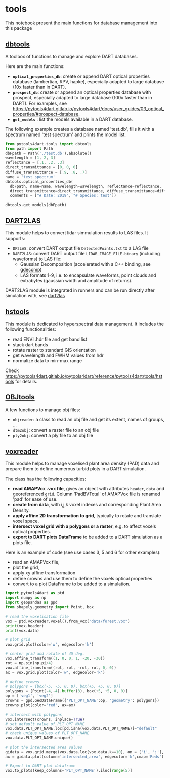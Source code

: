 # tools
This notebook present the main functions for database management into this
package

## [dbtools](https://pytools4dart.gitlab.io/pytools4dart/reference/pytools4dart/tools/dbtools/)

A toolbox of functions to manage and explore DART databases. 

Here are the main functions:

- **`optical_properties_db`**: create or append DART optical properties database (lambertian, RPV, hapke), especially adapted to large database (10x faster than in DART).
- **`prospect_db`**: create or append an optical properties database with prospect, 
especially adapted to large database (100x faster than in DART). 
For examples, see https://pytools4dart.gitlab.io/pytools4dart/docs/user_guides/03_optical_properties/#prospect-database.
- **`get_models`** : list the models available in a DART database.

The following example creates a database named 'test.db', fills it with a spectrum named 'test spectrum'
and prints the model list.

```python
from pytools4dart.tools import dbtools
from path import Path
dbFpath = Path('./test.db').absolute()
wavelength = [1, 2, 3]
reflectance = [.1, .2, .3]
direct_transmittance = [0, 0, 0]
diffuse_transmittance = [.9, .8, .7]
name = 'test spectrum'
dbtools.optical_properties_db(
  dbFpath, name=name, wavelength=wavelength, reflectance=reflectance,
  direct_transmittance=direct_transmittance, diffuse_transmittance=diffuse_transmittance,
  comments = ["# Date: 2019", "# Species: test"])

dbtools.get_models(dbFpath)
```

## [DART2LAS](https://pytools4dart.gitlab.io/pytools4dart/reference/pytools4dart/tools/DART2LAS/DART2LAS)

This module helps to convert lidar simmulation results to LAS files.
It supports:
- `DP2LAS`: convert DART output file `DetectedPoints.txt` to a LAS file 
- `DART2LAS`: convert DART output file `LIDAR_IMAGE_FILE.binary` (including waveforms) to LAS file:
    - Gaussian Decomposition (accelerated with a C++ binding, see [gdecomp](https://gitlab.com/pytools4dart/gdecomp))
    - LAS formats 1-9, i.e. to encapsulate waveforms, point clouds and extrabytes (gaussian width and amplitude of returns).

DART2LAS module is integrated in runners and can be run directly after simulation with, see [dart2las](https://pytools4dart.gitlab.io/pytools4dart/reference/pytools4dart/run)

## [hstools](https://pytools4dart.gitlab.io/pytools4dart/reference/pytools4dart/tools/hstools)

This module is dedicated to hyperspectral data management. It includes the following functionalities:

- read ENVI .hdr file and get band list
- stack dart bands
- rotate raster to standard GIS orientation
- get wavelength and FWHM values from hdr
- normalize data to min-max range

Check https://pytools4dart.gitlab.io/pytools4dart/reference/pytools4dart/tools/hstools for details.

## [OBJtools](https://pytools4dart.gitlab.io/pytools4dart/reference/pytools4dart/tools/OBJtools)

A few functions to manage obj files:
- `objreader`: a class to read an obj file and get its extent, names of groups, ...
- `dtm2obj`: convert a raster file to an obj file
- `ply2obj`: convert a ply file to an obj file

## [voxreader](https://pytools4dart.gitlab.io/pytools4dart/reference/pytools4dart/tools/voxreader)

This module helps to manage voxelised plant area density (PAD) data 
and prepare them to define numerous turbid plots in a DART simulation.

The class has the following capacities:
- **read AMAPVox .vox file**, gives an object with attributes `header`, `data` and georeferenced `grid`.
Column 'PadBVTotal' of AMAPVox file is renamed 'pad' for ease of use.
- **create from data**, with i,j,k voxel indexes and corresponding Plant Area Density. 
- **apply affine 2D transformation to grid**, typically to rotate and translate voxel space. 
- **intersect voxel grid with a polygons or a raster**, e.g. to affect voxels optical properties.
- **export to DART plots DataFrame** to be added to a DART simulation as a plots file.

Here is an example of code (see use cases 3, 5 and 6 for other examples):
 - read an AMAPVox file,
 - plot the grid, 
 - apply xy affine transformation
 - define crowns and use them to define the voxels optical properties
 - convert to a plot DataFrame to be added to a simulation.
 
```python
import pytools4dart as ptd
import numpy as np
import geopandas as gpd
from shapely.geometry import Point, box

# read the voxelisation file
vox = ptd.voxreader.voxel().from_vox("data/forest.vox")
print(vox.header)
print(vox.data)

# plot grid
vox.grid.plot(color='w', edgecolor='k')

# center grid and rotate of 45 deg.
vox.affine_transform((1, 0, 0, 1, -20, -30))
rot = np.sin(np.pi/4)
vox.affine_transform((rot, rot, -rot, rot, 0, 0))
ax = vox.grid.plot(color='w', edgecolor='k')

# define crowns
# polygons = [box(-5, -5, 0, 0), box(+5, +5, 0, 0)]
polygons = [Point(-4,-4).buffer(3), box(+5, +5, 0, 0)]
op = ['veg1', 'veg2']
crowns = gpd.GeoDataFrame({'PLT_OPT_NAME':op, 'geometry': polygons})
crowns.plot(color='red', ax=ax)

# intersect with polygons
vox.intersect(crowns, inplace=True)
# set default value of PLT_OPT_NAME
vox.data.PLT_OPT_NAME.loc[pd.isna(vox.data.PLT_OPT_NAME)]="default"
# check unique values of PLT_OPT_NAME
vox.data.PLT_OPT_NAME.unique()

# plot the intersected area values
gidata = vox.grid.merge(vox.data.loc[vox.data.k==10], on = ['i', 'j'], how='left')
ax = gidata.plot(column='intersected_area', edgecolor='k',cmap='Reds')

# Export to DART plot dataframe
vox.to_plots(keep_columns='PLT_OPT_NAME').iloc[range(5)]
```
